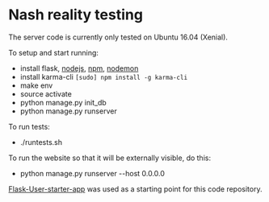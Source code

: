 # Nash reality testing

The server code is currently only tested on Ubuntu 16.04 (Xenial).

To setup and start running:
* install flask, [nodejs](https://nodejs.org/), [npm](https://www.npmjs.com/), [nodemon](https://nodemon.io/)
* install karma-cli `[sudo] npm install -g karma-cli`
* make env
* source activate
* python manage.py init_db
* python manage.py runserver

To run tests:
* ./runtests.sh

To run the website so that it will be externally visible, do this:
* python manage.py runserver --host 0.0.0.0


[Flask-User-starter-app](https://github.com/lingthio/Flask-User-starter-app) was used as a starting point for this code repository.
